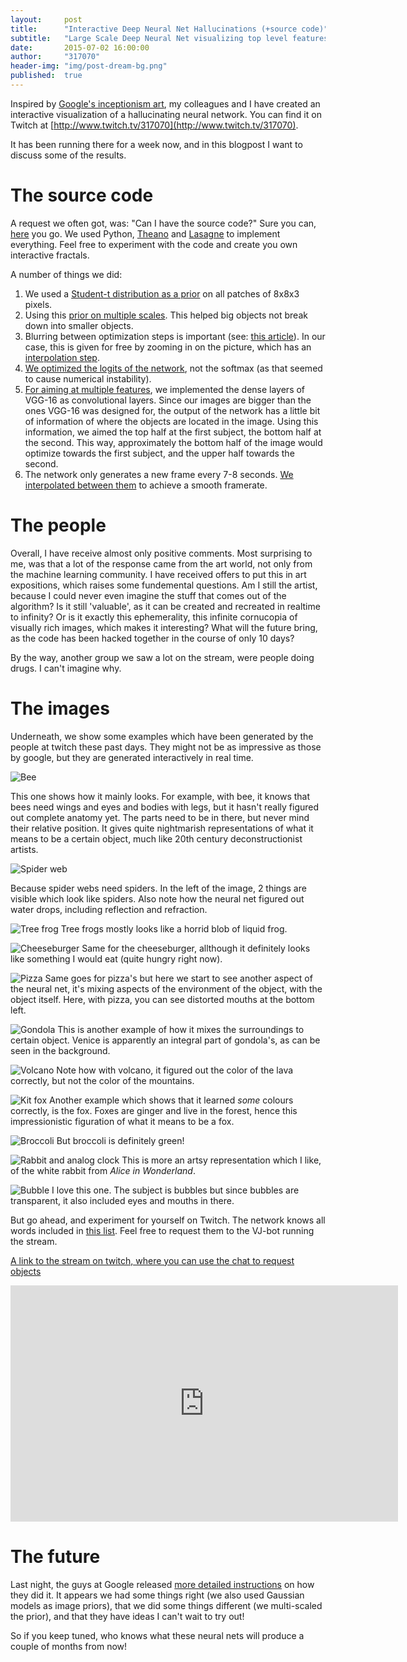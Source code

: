 ```yaml
---
layout:     post
title:      "Interactive Deep Neural Net Hallucinations (+source code)"
subtitle:   "Large Scale Deep Neural Net visualizing top level features"
date:       2015-07-02 16:00:00
author:     "317070"
header-img: "img/post-dream-bg.png"
published:  true
---
```



Inspired by [Google's inceptionism art](http://googleresearch.blogspot.be/2015/06/inceptionism-going-deeper-into-neural.html), my colleagues and I have created an interactive visualization of a hallucinating neural network. You can find it on Twitch at [http://www.twitch.tv/317070](http://www.twitch.tv/317070).

It has been running there for a week now, and in this blogpost I want to discuss some of the results.

The source code
===============

A request we often got, was: "Can I have the source code?" Sure you can, [here](https://github.com/317070/Twitch-plays-LSD-neural-net) you go. We used Python, [Theano](http://deeplearning.net/software/theano/) and [Lasagne](https://github.com/Lasagne/Lasagne) to implement everything. Feel free to experiment with the code and create you own interactive fractals. 

A number of things we did:

1. We used a [Student-t distribution as a prior](https://github.com/317070/Twitch-plays-LSD-neural-net/blob/master/train.py#L94) on all patches of 8x8x3 pixels.
2. Using this [prior on multiple scales](https://github.com/317070/Twitch-plays-LSD-neural-net/blob/master/train.py#L147). This helped big objects not break down into smaller objects.
3. Blurring between optimization steps is important (see: [this article](http://arxiv.org/abs/1506.06579)). In our case, this is given for free by zooming in on the picture, which has an [interpolation step](https://github.com/317070/Twitch-plays-LSD-neural-net/blob/master/zoomingstream.py#L74). 
4. [We optimized the logits of the network]( https://github.com/317070/Twitch-plays-LSD-neural-net/blob/master/models/default.py#L124), not the softmax (as that seemed to cause numerical instability).
5. [For aiming at multiple features](https://github.com/317070/Twitch-plays-LSD-neural-net/blob/master/train.py#L87), we implemented the dense layers of VGG-16 as convolutional layers. Since our images are bigger than the ones VGG-16 was designed for, the output of the network has a little bit of information of where the objects are located in the image. Using this information, we aimed the top half at the first subject, the bottom half at the second. This way, approximately the bottom half of the image would optimize towards the first subject, and the upper half towards the second.
6. The network only generates a new frame every 7-8 seconds. [We interpolated between them](https://github.com/317070/Twitch-plays-LSD-neural-net/blob/master/zoomingstream.py#L45) to achieve a smooth framerate. 

The people
==========

Overall, I have receive almost only positive comments. Most surprising to me, was that a lot of the response came from the art world, not only from the machine learning community. I have received offers to put this in art expositions, which raises some fundemental questions. Am I still the artist, because I could never even imagine the stuff that comes out of the algorithm? Is it still 'valuable', as it can be created and recreated in realtime to infinity? Or is it exactly this ephemerality, this infinite cornucopia of visually rich images, which makes it interesting? What will the future bring, as the code has been hacked together in the course of only 10 days?

By the way, another group we saw a lot on the stream, were people doing drugs. I can't imagine why.

The images
==========

Underneath, we show some examples which have been generated by the people at twitch these past days. They might not be as impressive as those by google, but they are generated interactively in real time.

![Bee](/img/dream/result0270.png "Beehive")

This one shows how it mainly looks. For example, with bee, it knows that bees need wings and eyes and bodies with legs, but it hasn't really figured out complete anatomy yet. The parts need to be in there, but never mind their relative position. It gives quite nightmarish representations of what it means to be a certain object, much like 20th century deconstructionist artists.

![Spider web](/img/dream/result0760.png "Spider web")

Because spider webs need spiders. In the left of the image, 2 things are visible which look like spiders. Also note how the neural net figured out water drops, including reflection and refraction.

![Tree frog](/img/dream/result1710.png "Tree frog")
Tree frogs mostly looks like a horrid blob of liquid frog.

![Cheeseburger](/img/dream/result2070.png "Cheeseburger")
Same for the cheeseburger, allthough it definitely looks like something I would eat (quite hungry right now).

![Pizza](/img/dream/result1850.png "Pizza")
Same goes for pizza's but here we start to see another aspect of the neural net, it's mixing aspects of the environment of the object, with the object itself. Here, with pizza, you can see distorted mouths at the bottom left.

![Gondola](/img/dream/result2230.png "Gondola")
This is another example of how it mixes the surroundings to certain object. Venice is apparently an integral part of gondola's, as can be seen in the background.

![Volcano](/img/dream/result2540.png "Volcano")
Note how with volcano, it figured out the color of the lava correctly, but not the color of the mountains.

![Kit fox](/img/dream/result7270.png "Kit fox")
Another example which shows that it learned *some* colours correctly, is the fox. Foxes are ginger and live in the forest, hence this impressionistic figuration of what it means to be a fox.

![Broccoli](/img/dream/result4260.png "Broccoli")
But broccoli is definitely green!

![Rabbit and analog clock](/img/dream/result5920.png "Rabbit and analog clock")
This is more an artsy representation which I like, of the white rabbit from *Alice in Wonderland*.

![Bubble](/img/dream/result3110.png "Bubble")
I love this one. The subject is bubbles but since bubbles are transparent, it also included eyes and mouths in there.

But go ahead, and experiment for yourself on Twitch. The network knows all words included in [this list](http://image-net.org/challenges/LSVRC/2014/browse-synsets). Feel free to request them to the VJ-bot running the stream. 

[A link to the stream on twitch, where you can use the chat to request objects](http://www.twitch.tv/317070?tt_medium=live_embed&tt_content=text_link)

<iframe src="http://www.twitch.tv/317070/embed" frameborder="0" scrolling="no" height="378" width="620">unwantedtext</iframe>


The future
==========

Last night, the guys at Google released [more detailed instructions](https://github.com/google/deepdream/blob/master/dream.ipynb) on how they did it. It appears we had some things right (we also used Gaussian models as image priors),  that we did some things different (we multi-scaled the prior), and that they have ideas I can't wait to try out!

So if you keep tuned, who knows what these neural nets will produce a couple of months from now!
